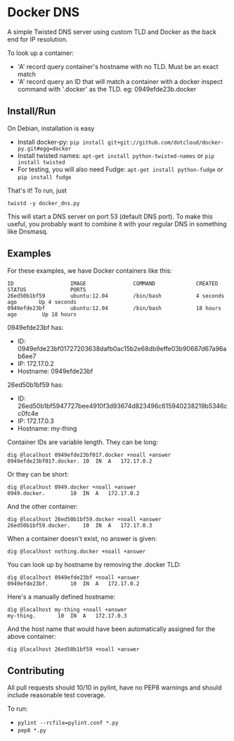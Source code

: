 Docker DNS
==========

A simple Twisted DNS server using custom TLD and Docker as the back end for IP
resolution.

To look up a container:
 - 'A' record query container's hostname with no TLD. Must be an exact match
 - 'A' record query an ID that will match a container with a docker inspect
   command with '.docker' as the TLD. eg: 0949efde23b.docker

Install/Run
-----------
On Debian, installation is easy

 - Install docker-py:
   `pip install git+git://github.com/dotcloud/docker-py.git#egg=docker`
 - Install twisted names: `apt-get install python-twisted-names` or
   `pip install twisted`
 - For testing, you will also need Fudge: `apt-get install python-fudge` or
   `pip install fudge`

That's it! To run, just

    twistd -y docker_dns.py

This will start a DNS server on port 53 (default DNS port). To make this
useful, you probably want to combine it with your regular DNS in something like
Dnsmasq.

Examples
--------
For these examples, we have Docker containers like this:

    ID                  IMAGE               COMMAND             CREATED             STATUS              PORTS
    26ed50b1bf59        ubuntu:12.04        /bin/bash           4 seconds ago       Up 4 seconds
    0949efde23bf        ubuntu:12.04        /bin/bash           18 hours ago        Up 18 hours

0949efde23bf has:

 - ID: 0949efde23bf01727203638dafb0ac15b2e68db9effe03b90687d67a96ab6ee7
 - IP: 172.17.0.2
 - Hostname: 0949efde23bf

26ed50b1bf59 has:

 - ID: 26ed50b1bf5947727bee4910f3d93674d823496c615940238219b5346cc0fc4e
 - IP: 172.17.0.3
 - Hostname: my-thing

Container IDs are variable length. They can be long:

    dig @localhost 0949efde23bf017.docker +noall +answer
    0949efde23bf017.docker.	10	IN	A	172.17.0.2

Or they can be short:

    dig @localhost 0949.docker +noall +answer
    0949.docker.		10	IN	A	172.17.0.2

And the other container:

    dig @localhost 26ed50b1bf59.docker +noall +answer
    26ed50b1bf59.docker.	10	IN	A	172.17.0.3

When a container doesn't exist, no answer is given:

    dig @localhost nothing.docker +noall +answer

You can look up by hostname by removing the .docker TLD:

    dig @localhost 0949efde23bf +noall +answer
    0949efde23bf.		10	IN	A	172.17.0.2

Here's a manually defined hostname:

    dig @localhost my-thing +noall +answer
    my-thing.		10	IN	A	172.17.0.3

And the host name that would have been automatically assigned for the above
container:

    dig @localhost 26ed50b1bf59 +noall +answer

Contributing
------------
All pull requests should 10/10 in pylint, have no PEP8 warnings and should
include reasonable test coverage.

To run:

 - `pylint --rcfile=pylint.conf *.py`
 - `pep8 *.py`